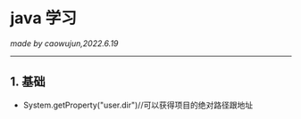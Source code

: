 # java 学习

_made by caowujun,2022.6.19_

---

## 1. 基础

- System.getProperty("user.dir")//可以获得项目的绝对路径跟地址

